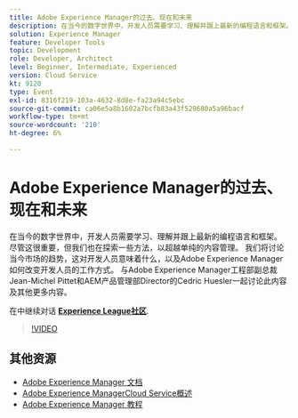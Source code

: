 ```yaml
---
title: Adobe Experience Manager的过去、现在和未来
description: 在当今的数字世界中，开发人员需要学习、理解并跟上最新的编程语言和框架。 尽管这很重要，但我们也在探索一些方法，以超越单纯的内容管理。 我们将讨论当今市场的趋势，这对开发人员意味着什么，以及Adobe Experience Manager如何改变开发人员的工作方式。 与Adobe Experience Manager工程部副总裁Jean-Michel Pittet和AEM产品管理部Director的Cedric Huesler一起讨论此内容及其他更多内容。
solution: Experience Manager
feature: Developer Tools
topic: Development
role: Developer, Architect
level: Beginner, Intermediate, Experienced
version: Cloud Service
kt: 9120
type: Event
exl-id: 8316f219-103a-4632-8d8e-fa23a94c5ebc
source-git-commit: ca06e5a8b1602a7bcfb83a43f529680a5a96bacf
workflow-type: tm+mt
source-wordcount: '210'
ht-degree: 6%

---
```


# Adobe Experience Manager的过去、现在和未来

在当今的数字世界中，开发人员需要学习、理解并跟上最新的编程语言和框架。 尽管这很重要，但我们也在探索一些方法，以超越单纯的内容管理。 我们将讨论当今市场的趋势，这对开发人员意味着什么，以及Adobe Experience Manager如何改变开发人员的工作方式。 与Adobe Experience Manager工程部副总裁Jean-Michel Pittet和AEM产品管理部Director的Cedric Huesler一起讨论此内容及其他更多内容。

在中继续对话 **[Experience League社区](https://adobe.ly/2WrPvNj)**.

>[!VIDEO](https://video.tv.adobe.com/v/337528/?quality=12&learn=on&hidetitle=true)

## 其他资源

- [Adobe Experience Manager 文档](https://experienceleague.adobe.com/docs/experience-manager-cloud-service.html)
- [Adobe Experience ManagerCloud Service概述](https://experienceleague.adobe.com/docs/experience-manager-cloud-service/overview/home.html)
- [Adobe Experience Manager 教程](https://experienceleague.adobe.com/docs/experience-manager-tutorials.html)
